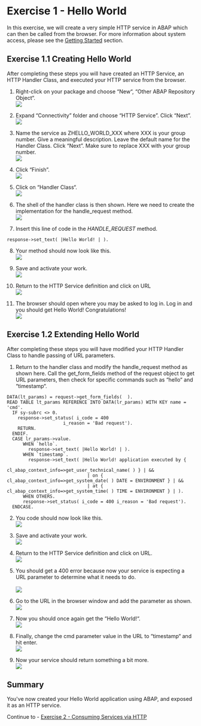 # Exercise 1 - Hello World

In this exercise, we will create a very simple HTTP service in ABAP which can then be called from the browser.  For more information about system access, please see the [Getting Started](../ex0/README.md) section.

## Exercise 1.1 Creating Hello World

After completing these steps you will have created an HTTP Service, an HTTP Handler Class, and executed your HTTP service from the browser.

1. Right-click on your package and choose “New“, “Other ABAP Repository Object“.
<br>![](/exercises/ex1/images/01_01_0010.png)

2. Expand “Connectivity” folder and choose “HTTP Service”.  Click “Next”.
<br>![](/exercises/ex1/images/01_01_0020.png)

3.	Name the service as ZHELLO_WORLD_XXX where XXX is your group number.  Give a meaningful description.  Leave the default name for the Handler Class.  Click “Next”.  Make sure to replace XXX with your group number.
<br>![](/exercises/ex1/images/01_01_0030.png)

4.	Click “Finish”. 
<br>![](/exercises/ex1/images/01_01_0040.png)

5.	Click on “Handler Class“.
<br>![](/exercises/ex1/images/01_01_0050.png)

6.	The shell of the handler class is then shown.  Here we need to create the implementation for the handle_request method.
<br>![](/exercises/ex1/images/01_01_0060.png)

7.	Insert this line of code in the *HANDLE_REQUEST* method.
```abap
response->set_text( |Hello World! | ). 
```

8.	Your method should now look like this. 
<br>![](/exercises/ex1/images/01_01_0080.png)

9.	Save and activate your work.
<br>![](/exercises/ex1/images/01_01_0090.png)

10.	Return to the HTTP Service definition and click on URL
<br>![](/exercises/ex1/images/01_01_0100.png)

11.	The browser should open where you may be asked to log in.  Log in and you should get Hello World! Congratulations!
<br>![](/exercises/ex1/images/01_01_0110.png)



## Exercise 1.2 Extending Hello World

After completing these steps you will have modified your HTTP Handler Class to handle passing of URL parameters.

1.	Return to the handler class and modify the handle_request method as shown here.  Call the get_form_fields method of the request object to get URL parameters, then check for specific commands such as “hello“ and “timestamp“.
```abap
DATA(lt_params) = request->get_form_fields(  ).
READ TABLE lt_params REFERENCE INTO DATA(lr_params) WITH KEY name = 'cmd'.
  IF sy-subrc <> 0.
    response->set_status( i_code = 400
                     i_reason = 'Bad request').
    RETURN.
  ENDIF.
  CASE lr_params->value.
      WHEN `hello`.
        response->set_text( |Hello World! | ).
      WHEN `timestamp`.
        response->set_text( |Hello World! application executed by {
                             cl_abap_context_info=>get_user_technical_name( ) } | &&
                              | on { cl_abap_context_info=>get_system_date( ) DATE = ENVIRONMENT } | &&
                              | at { cl_abap_context_info=>get_system_time( ) TIME = ENVIRONMENT } | ).
      WHEN OTHERS.
      response->set_status( i_code = 400 i_reason = 'Bad request').
  ENDCASE.
```

2.	You code should now look like this.
<br>![](/exercises/ex1/images/01_02_0020.png)

3.	Save and activate your work.
<br>![](/exercises/ex1/images/01_02_0030.png)

4.	Return to the HTTP Service definition and click on URL.
<br>![](/exercises/ex1/images/01_02_0040.png)

5.	You should get a 400 error because now your service is expecting a URL parameter to determine what it needs to do.  
<br>![](/exercises/ex1/images/01_02_0050.png)

6.	Go to the URL in the browser window and add the parameter as shown.
<br>![](/exercises/ex1/images/01_02_0060.png)

7.	Now you should once again get the “Hello World!“.
<br>![](/exercises/ex1/images/01_02_0070.png)

8.	Finally, change the cmd parameter value in the URL to “timestamp“ and hit enter.
<br>![](/exercises/ex1/images/01_02_0080.png)

9.	Now your service should return something a bit more.
<br>![](/exercises/ex1/images/01_02_0090.png)

## Summary

You've now created your Hello World application using ABAP, and exposed it as an HTTP service. 

Continue to - [Exercise 2 - Consuming Services via HTTP ](../ex2/README.md)
